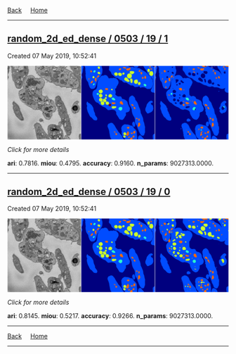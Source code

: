 
[Back](..)&nbsp;&nbsp;&nbsp;&nbsp;&nbsp;[Home](https://leapmanlab.github.io/snapshots)

---

<div class="summary"><a href="1"><h2>random_2d_ed_dense / 0503 / 19 / 1</h2></a><p>Created 07 May 2019, 10:52:41
</p><a href="1"><img src="1/media/summary.png" align="center"></a><p>
<i>Click for more details</i>
</p></div>

**ari**: 0.7816. **miou**: 0.4795. **accuracy**: 0.9160. **n_params**: 9027313.0000. 

---

<div class="summary"><a href="0"><h2>random_2d_ed_dense / 0503 / 19 / 0</h2></a><p>Created 07 May 2019, 10:52:41
</p><a href="0"><img src="0/media/summary.png" align="center"></a><p>
<i>Click for more details</i>
</p></div>

**ari**: 0.8145. **miou**: 0.5217. **accuracy**: 0.9266. **n_params**: 9027313.0000. 

---

[Back](..)&nbsp;&nbsp;&nbsp;&nbsp;&nbsp;[Home](https://leapmanlab.github.io/snapshots)

---